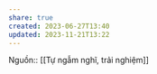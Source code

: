 ```yaml
---
share: true
created: 2023-06-27T13:40
updated: 2023-11-21T13:22
---
```

Nguồn:: [[Tự ngẫm nghĩ, trải nghiệm]]
